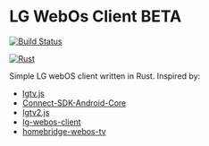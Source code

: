 # LG WebOs Client BETA

[![Build Status](https://app.travis-ci.com/samuel-cavalcanti/lg-webos-client.svg?branch=main)](https://app.travis-ci.com/samuel-cavalcanti/lg-webos-client)

[![Rust](https://github.com/samuel-cavalcanti/lg-webos-client/actions/workflows/rust.yml/badge.svg)](https://github.com/samuel-cavalcanti/lg-webos-client/actions/workflows/rust.yml)

Simple LG webOS client written in Rust.
Inspired by:
- [lgtv.js](https://github.com/msloth/lgtv.js)
- [Connect-SDK-Android-Core](https://github.com/ConnectSDK/Connect-SDK-Android-Core)
- [lgtv2.js](https://github.com/hobbyquaker/lgtv2)
- [lg-webos-client](https://github.com/kziemianek/lg-webos-client)
- [homebridge-webos-tv](https://github.com/merdok/homebridge-webos-tv/blob/master/lib/LgTvController.js)
